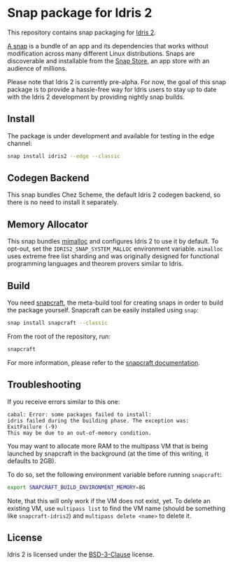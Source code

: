 # Snap package for Idris 2

This repository contains snap packaging for [Idris 2](https://github.com/edwinb/idris2).

[A snap](https://snapcraft.io/docs/getting-started) is a bundle of an app and its dependencies that works without
modification across many different Linux distributions. Snaps are discoverable and installable from the
[Snap Store](https://snapcraft.io/store), an app store with an audience of millions.

Please note that Idris 2 is currently pre-alpha. For now, the goal of this snap package is to provide a hassle-free way
for Idris users to stay up to date with the Idris 2 development by providing nightly snap builds.

## Install

The package is under development and available for testing in the edge channel:

```bash
snap install idris2 --edge --classic
```

## Codegen Backend

This snap bundles Chez Scheme, the default Idris 2 codegen backend, so there is no need to install it separately.

## Memory Allocator

This snap bundles [mimalloc](https://github.com/microsoft/mimalloc) and configures Idris 2 to use it by default.
To opt-out, set the `IDRIS2_SNAP_SYSTEM_MALLOC` environment variable.
`mimalloc` uses extreme free list sharding and was originally designed for functional programming languages and theorem provers
similar to Idris.

## Build

You need [snapcraft](https://snapcraft.io/docs/snapcraft-overview), the meta-build tool for creating snaps in order to
build the package yourself. Snapcraft can be easily installed using `snap`:

```bash
snap install snapcraft --classic
```

From the root of the repository, run:

```bash
snapcraft
```

For more information, please refer to the [snapcraft documentation](https://snapcraft.io/docs/snapcraft-overview).

## Troubleshooting

If you receive errors similar to this one:

```
cabal: Error: some packages failed to install:
idris failed during the building phase. The exception was:
ExitFailure (-9)
This may be due to an out-of-memory condition.
```

You may want to allocate more RAM to the multipass VM that is being
launched by snapcraft in the background (at the time of this writing, it defaults to 2GB).

To do so, set the following environment variable before running `snapcraft`:

```bash
export SNAPCRAFT_BUILD_ENVIRONMENT_MEMORY=8G
```

Note, that this will only work if the VM does not exist, yet. To delete an existing VM,
use `multipass list` to find the VM name (should be something like `snapcraft-idris2`)
and `multipass delete <name>` to delete it.

## License

Idris 2 is licensed under the [BSD-3-Clause](https://github.com/edwinb/Idris2/blob/master/LICENSE) license.
